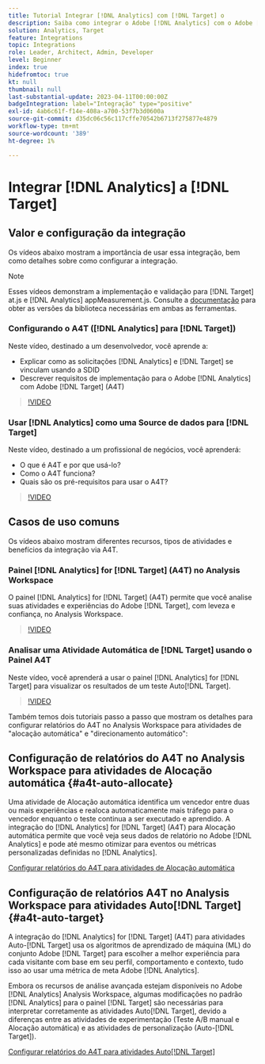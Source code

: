 ```yaml
---
title: Tutorial Integrar [!DNL Analytics] com [!DNL Target] o
description: Saiba como integrar o Adobe [!DNL Analytics] com o Adobe [!DNL Target].
solution: Analytics, Target
feature: Integrations
topic: Integrations
role: Leader, Architect, Admin, Developer
level: Beginner
index: true
hidefromtoc: true
kt: null
thumbnail: null
last-substantial-update: 2023-04-11T00:00:00Z
badgeIntegration: label="Integração" type="positive"
exl-id: 4ab6c61f-f14e-408a-a700-53f7b3d0600a
source-git-commit: d35dc06c56c117cffe70542b6713f275877e4879
workflow-type: tm+mt
source-wordcount: '389'
ht-degree: 1%

---
```


# Integrar [!DNL Analytics] a [!DNL Target]


## Valor e configuração da integração

Os vídeos abaixo mostram a importância de usar essa integração, bem como detalhes sobre como configurar a integração.

>[!NOTE]
>
>Esses vídeos demonstram a implementação e validação para [!DNL Target] at.js e [!DNL Analytics] appMeasurement.js. Consulte a [documentação](https://experienceleague.adobe.com/docs/target/using/integrate/a4t/a4timplementation.html?lang=pt-BR) para obter as versões da biblioteca necessárias em ambas as ferramentas.

### Configurando o A4T ([!DNL Analytics] para [!DNL Target])

Neste vídeo, destinado a um desenvolvedor, você aprende a:

* Explicar como as solicitações [!DNL Analytics] e [!DNL Target] se vinculam usando a SDID
* Descrever requisitos de implementação para o Adobe [!DNL Analytics] com Adobe [!DNL Target] (A4T)

>[!VIDEO](https://video.tv.adobe.com/v/35146/?quality=12&learn=on)

### Usar [!DNL Analytics] como uma Source de dados para [!DNL Target]

Neste vídeo, destinado a um profissional de negócios, você aprenderá:

* O que é A4T e por que usá-lo?
* Como o A4T funciona?
* Quais são os pré-requisitos para usar o A4T?

>[!VIDEO](https://video.tv.adobe.com/v/17384/?quality=12&learn=on)


## Casos de uso comuns

Os vídeos abaixo mostram diferentes recursos, tipos de atividades e benefícios da integração via A4T.

### Painel [!DNL Analytics] for [!DNL Target] (A4T) no Analysis Workspace

O painel [!DNL Analytics] for [!DNL Target] (A4T) permite que você analise suas atividades e experiências do Adobe [!DNL Target], com leveza e confiança, no Analysis Workspace.

>[!VIDEO](https://video.tv.adobe.com/v/326713/?quality=12&learn=on&captions=por_br)

### Analisar uma Atividade Automática de [!DNL Target] usando o Painel A4T

Neste vídeo, você aprenderá a usar o painel [!DNL Analytics] for [!DNL Target] para visualizar os resultados de um teste Auto[!DNL Target].

>[!VIDEO](https://video.tv.adobe.com/v/333270/?quality=12&learn=on)

Também temos dois tutoriais passo a passo que mostram os detalhes para configurar relatórios do A4T no Analysis Workspace para atividades de &quot;alocação automática&quot; e &quot;direcionamento automático&quot;:

## Configuração de relatórios do A4T no Analysis Workspace para atividades de Alocação automática {#a4t-auto-allocate}

Uma atividade de Alocação automática identifica um vencedor entre duas ou mais experiências e realoca automaticamente mais tráfego para o vencedor enquanto o teste continua a ser executado e aprendido. A integração do [!DNL Analytics] for [!DNL Target] (A4T) para Alocação automática permite que você veja seus dados de relatório no Adobe [!DNL Analytics] e pode até mesmo otimizar para eventos ou métricas personalizadas definidas no [!DNL Analytics].

<a href="https://experienceleague.adobe.com/docs/target-learn/tutorials/integrations/set-up-a4t-reports-in-analysis-workspace-for-auto-allocate-activities.html?lang=pt-BR" class="spectrum-Button spectrum-Button--primary spectrum-Button--sizeM" target="_blank">
  <span class="spectrum-Button-label has-no-wrap has-text-weight-bold">Configurar relatórios do A4T para atividades de Alocação automática</span>
</a>

## Configuração de relatórios A4T no Analysis Workspace para atividades Auto[!DNL Target] {#a4t-auto-target}

A integração do [!DNL Analytics] for [!DNL Target] (A4T) para atividades Auto-[!DNL Target] usa os algoritmos de aprendizado de máquina (ML) do conjunto Adobe [!DNL Target] para escolher a melhor experiência para cada visitante com base em seu perfil, comportamento e contexto, tudo isso ao usar uma métrica de meta Adobe [!DNL Analytics].

Embora os recursos de análise avançada estejam disponíveis no Adobe [!DNL Analytics] Analysis Workspace, algumas modificações no padrão [!DNL Analytics] para o painel [!DNL Target] são necessárias para interpretar corretamente as atividades Auto[!DNL Target], devido a diferenças entre as atividades de experimentação (Teste A/B manual e Alocação automática) e as atividades de personalização (Auto-[!DNL Target]).

<a href="https://experienceleague.adobe.com/docs/target-learn/tutorials/integrations/set-up-a4t-reports-in-analysis-workspace-for-auto-target-activities.html?lang=pt-BR" class="spectrum-Button spectrum-Button--primary spectrum-Button--sizeM" target="_blank">
  <span class="spectrum-Button-label has-no-wrap has-text-weight-bold">Configurar relatórios do A4T para atividades Auto[!DNL Target]</span>
</a>
